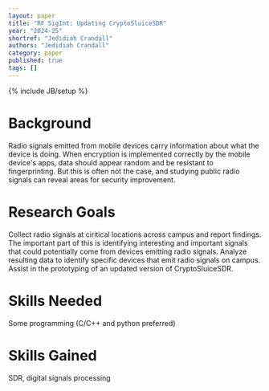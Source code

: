 ```yaml
---
layout: paper
title: "RF SigInt: Updating CryptoSluiceSDR"
year: "2024-25"
shortref: "Jedidiah Crandall"
authors: "Jedidiah Crandall"
category: paper
published: true
tags: []
---
```

{% include JB/setup %}

# Background

Radio signals emitted from mobile devices carry information about what the device is doing.
When encryption is implemented correctly by the mobile device's apps, data should appear random and be resistant to fingerprinting.
But this is often not the case, and studying public radio signals can reveal areas for security improvement.

# Research Goals

Collect radio signals at ciritical locations across campus and report findings.
The important part of this is identifying interesting and important signals that could potentially come from devices emitting radio signals.
Analyze resulting data to identify specific devices that emit radio signals on campus.
Assist in the prototyping of an updated version of CryptoSluiceSDR.

# Skills Needed

Some programming (C/C++ and python preferred)

# Skills Gained

SDR, digital signals processing
